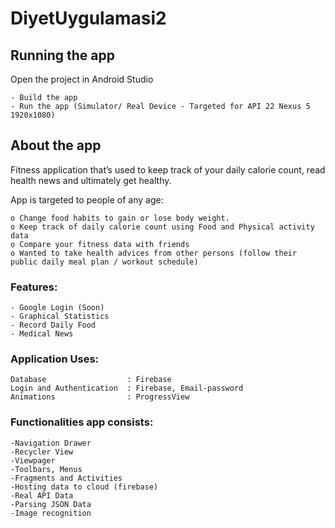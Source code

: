 # DiyetUygulamasi2


## Running the app
  Open the project in Android Studio
  
    - Build the app
    - Run the app (Simulator/ Real Device - Targeted for API 22 Nexus 5 1920x1080)

## About the app

  Fitness application that’s used to keep track of your daily calorie count, read health news and ultimately get healthy.

App is targeted to people of any age:
  
    o Change food habits to gain or lose body weight.
    o Keep track of daily calorie count using Food and Physical activity data
    o Compare your fitness data with friends
    o Wanted to take health advices from other persons (follow their public daily meal plan / workout schedule)
 
### Features:

    - Google Login (Soon)
    - Graphical Statistics
    - Record Daily Food
    - Medical News
 
### Application Uses:

    Database                  : Firebase
    Login and Authentication  : Firebase, Email-password
    Animations                : ProgressView

### Functionalities app consists:

    -Navigation Drawer
    -Recycler View
    -Viewpager
    -Toolbars, Menus  
    -Fragments and Activities
    -Hosting data to cloud (firebase)
    -Real API Data
    -Parsing JSON Data
    -Image recognition
